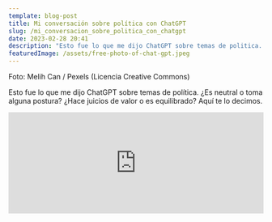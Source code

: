 ```yaml
---
template: blog-post
title: Mi conversación sobre política con ChatGPT
slug: /mi_conversacion_sobre_politica_con_chatgpt
date: 2023-02-28 20:41
description: "Esto fue lo que me dijo ChatGPT sobre temas de politica. "
featuredImage: /assets/free-photo-of-chat-gpt.jpeg
---
```

F﻿oto: Melih Can / Pexels (Licencia Creative Commons)

Esto fue lo que me dijo ChatGPT sobre temas de política. ¿Es neutral o toma alguna postura? ¿Hace juicios de valor o es equilibrado? Aquí te lo decimos.

<iframe src="https://podcasters.spotify.com/pod/show/hectorpina/embed/episodes/Mi-conversacin-sobre-poltica-con-ChatGPT-e20ueel" height="200px" width="100%" frameborder="0" scrolling="no"></iframe>